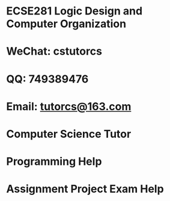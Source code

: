 # ECSE281 Logic Design and Computer Organization
# WeChat: cstutorcs

# QQ: 749389476

# Email: tutorcs@163.com

# Computer Science Tutor

# Programming Help

# Assignment Project Exam Help
